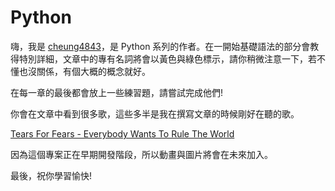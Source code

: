 # Python
嗨，我是 [cheung4843](https://github.com/cheung4843)，是 Python 系列的作者。在一開始基礎語法的部分會教得特別詳細，文章中的專有名詞將會以黃色與綠色標示，請你稍微注意一下，若不懂也沒關係，有個大概的概念就好。

在每一章的最後都會放上一些練習題，請嘗試完成他們!

你會在文章中看到很多歌，這些多半是我在撰寫文章的時候剛好在聽的歌。

[Tears For Fears - Everybody Wants To Rule The World](https://www.youtube.com/watch?v=tSBWmxwT8So)

因為這個專案正在早期開發階段，所以動畫與圖片將會在未來加入。

最後，祝你學習愉快!